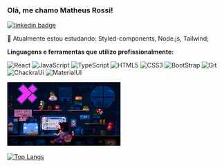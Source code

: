 ### Olá, me chamo Matheus Rossi!

[![linkedin badge](https://img.shields.io/badge/LinkedIn-0077B5?style=for-the-badge&logo=linkedin&logoColor=white)](https://www.linkedin.com/in/matheusbrossi/)

<!--
**thsrossi/thsrossi** is a ✨ _special_ ✨ repository because its `README.md` (this file) appears on your GitHub profile.

Here are some ideas to get you started:

- 🔭 I’m currently working on ...
- 🌱 I’m currently learning ...
- 👯 I’m looking to collaborate on ...
- 🤔 I’m looking for help with ...
- 💬 Ask me about ...
- 📫 How to reach me: ...
- 😄 Pronouns: ...
- ⚡ Fun fact: ...
-->

🌱 Atualmente estou estudando: Styled-components, Node.js, Tailwind;

<b>Linguagens e ferramentas que utilizo profissionalmente:</b>

<img src="https://img.icons8.com/color/48/000000/react-native.png" alt="React"/> <img src="https://img.icons8.com/color/48/000000/javascript--v1.png" alt="JavaScript"/> <img src="https://img.icons8.com/fluency/48/000000/typescript--v1.png" alt="TypeScript"/> <img src="https://img.icons8.com/color/48/000000/html-5--v1.png" alt="HTML5"/> <img src="https://img.icons8.com/color/48/000000/css3.png" alt="CSS3"/> <img src="https://img.icons8.com/color/48/000000/bootstrap.png" alt="BootStrap"/> <img src="https://img.icons8.com/color/48/000000/git.png" alt="Git"/> <img src="https://img.icons8.com/color/48/000000/chakra-ui.png" alt="ChackraUi"/> <img src="https://img.icons8.com/color/48/000000/material-ui.png" alt="MaterialUI"/>

<img src="mario-coding.gif" width="52%" height="auto"/>

[![Top Langs](https://github-readme-stats.vercel.app/api/top-langs/?username=thsrossi&theme=dark)](https://github.com/thsrossi/github-readme-stats)
